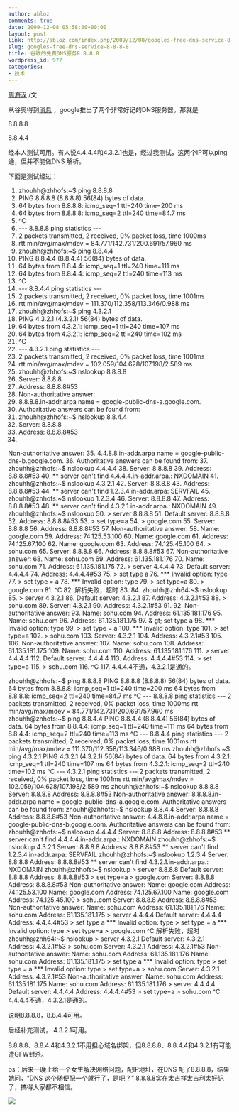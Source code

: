 ```yaml
---
author: abloz
comments: true
date: 2009-12-08 05:58:00+00:00
layout: post
link: http://abloz.com/index.php/2009/12/08/googles-free-dns-service-8-8-8-8/
slug: googles-free-dns-service-8-8-8-8
title: 谷歌的免费DNS服务8.8.8.8
wordpress_id: 977
categories:
- 技术
---
```


[周海汉](http://blog.csdn.net/ablo_zhou) /文

 

从谷奥得到[消息](http://www.google.org.cn/posts/google-release-free-public-dns.html) ，google推出了两个非常好记的DNS服务器。那就是

 

8.8.8.8

8.8.4.4

 

经本人测试可用。有人说4.4.4.4和4.3.2.1也是，经过我测试，这两个IP可以ping通，但并不能做DNS 解析。

 

下面是测试经过：

  1. zhouhh@zhhofs:~$ ping 8.8.8.8
  2. PING 8.8.8.8 (8.8.8.8) 56(84) bytes of data.
  3. 64 bytes from 8.8.8.8: icmp_seq=1 ttl=240 time=200 ms
  4. 64 bytes from 8.8.8.8: icmp_seq=2 ttl=240 time=84.7 ms
  5. ^C
  6. --- 8.8.8.8 ping statistics ---
  7. 2 packets transmitted, 2 received, 0% packet loss, time 1000ms
  8. rtt min/avg/max/mdev = 84.771/142.731/200.691/57.960 ms
  9. zhouhh@zhhofs:~$ ping 8.8.4.4
  10. PING 8.8.4.4 (8.8.4.4) 56(84) bytes of data.
  11. 64 bytes from 8.8.4.4: icmp_seq=1 ttl=240 time=111 ms
  12. 64 bytes from 8.8.4.4: icmp_seq=2 ttl=240 time=113 ms
  13. ^C
  14. --- 8.8.4.4 ping statistics ---
  15. 2 packets transmitted, 2 received, 0% packet loss, time 1001ms
  16. rtt min/avg/max/mdev = 111.370/112.358/113.346/0.988 ms
  17. zhouhh@zhhofs:~$ ping 4.3.2.1
  18. PING 4.3.2.1 (4.3.2.1) 56(84) bytes of data.
  19. 64 bytes from 4.3.2.1: icmp_seq=1 ttl=240 time=107 ms
  20. 64 bytes from 4.3.2.1: icmp_seq=2 ttl=240 time=102 ms
  21. ^C
  22. --- 4.3.2.1 ping statistics ---
  23. 2 packets transmitted, 2 received, 0% packet loss, time 1001ms
  24. rtt min/avg/max/mdev = 102.059/104.628/107.198/2.589 ms
  25. zhouhh@zhhofs:~$ nslookup 8.8.8.8
  26. Server: 8.8.8.8
  27. Address: 8.8.8.8#53
  28. Non-authoritative answer:
  29. 8.8.8.8.in-addr.arpa name = google-public-dns-a.google.com.
  30. Authoritative answers can be found from:
  31. zhouhh@zhhofs:~$ nslookup 8.8.4.4
  32. Server: 8.8.8.8
  33. Address: 8.8.8.8#53
  34. 
Non-authoritative answer:
  35. 4.4.8.8.in-addr.arpa name = google-public-dns-b.google.com.
  36. Authoritative answers can be found from:
  37. zhouhh@zhhofs:~$ nslookup 4.4.4.4
  38. Server: 8.8.8.8
  39. Address: 8.8.8.8#53
  40. ** server can't find 4.4.4.4.in-addr.arpa.: NXDOMAIN
  41. zhouhh@zhhofs:~$ nslookup 4.3.2.1
  42. Server: 8.8.8.8
  43. Address: 8.8.8.8#53
  44. ** server can't find 1.2.3.4.in-addr.arpa: SERVFAIL
  45. zhouhh@zhhofs:~$ nslookup 1.2.3.4
  46. Server: 8.8.8.8
  47. Address: 8.8.8.8#53
  48. ** server can't find 4.3.2.1.in-addr.arpa.: NXDOMAIN
  49. zhouhh@zhhofs:~$ nslookup
  50. > server 8.8.8.8
  51. Default server: 8.8.8.8
  52. Address: 8.8.8.8#53
  53. > set type=a
  54. > google.com
  55. Server: 8.8.8.8
  56. Address: 8.8.8.8#53
  57. Non-authoritative answer:
  58. Name: google.com
  59. Address: 74.125.53.100
  60. Name: google.com
  61. Address: 74.125.67.100
  62. Name: google.com
  63. Address: 74.125.45.100
  64. > sohu.com
  65. Server: 8.8.8.8
  66. Address: 8.8.8.8#53
  67. Non-authoritative answer:
  68. Name: sohu.com
  69. Address: 61.135.181.176
  70. Name: sohu.com
  71. Address: 61.135.181.175
  72. > server 4.4.4.4
  73. Default server: 4.4.4.4
  74. Address: 4.4.4.4#53
  75. > set type a
  76. *** Invalid option: type
  77. > set type = a
  78. *** Invalid option: type
  79. > set type=a
  80. > google.com
  81. ^C
  82. 解析失败，超时
  83.   84. zhouhh@zhh64:~$ nslookup
  85. > server 4.3.2.1
  86. Default server: 4.3.2.1
  87. Address: 4.3.2.1#53
  88. > sohu.com
  89. Server: 4.3.2.1
  90. Address: 4.3.2.1#53
  91.   92. Non-authoritative answer:
  93. Name: sohu.com
  94. Address: 61.135.181.176
  95. Name: sohu.com
  96. Address: 61.135.181.175
  97. &
gt; set type a
  98. *** Invalid option: type
  99. > set type = a
  100. *** Invalid option: type
  101. > set type=a
  102. > sohu.com
  103. Server: 4.3.2.1
  104. Address: 4.3.2.1#53
  105.   106. Non-authoritative answer:
  107. Name: sohu.com
  108. Address: 61.135.181.175
  109. Name: sohu.com
  110. Address: 61.135.181.176
  111. > server 4.4.4.4
  112. Default server: 4.4.4.4
  113. Address: 4.4.4.4#53
  114. > set type=a
  115. > sohu.com
  116. ^C
  117. 4.4.4.4不通，4.3.2.1是通的。

zhouhh@zhhofs:~$ ping 8.8.8.8 PING 8.8.8.8 (8.8.8.8) 56(84) bytes of data. 64 bytes from 8.8.8.8: icmp_seq=1 ttl=240 time=200 ms 64 bytes from 8.8.8.8: icmp_seq=2 ttl=240 time=84.7 ms ^C --- 8.8.8.8 ping statistics --- 2 packets transmitted, 2 received, 0% packet loss, time 1000ms rtt min/avg/max/mdev = 84.771/142.731/200.691/57.960 ms zhouhh@zhhofs:~$ ping 8.8.4.4 PING 8.8.4.4 (8.8.4.4) 56(84) bytes of data. 64 bytes from 8.8.4.4: icmp_seq=1 ttl=240 time=111 ms 64 bytes from 8.8.4.4: icmp_seq=2 ttl=240 time=113 ms ^C --- 8.8.4.4 ping statistics --- 2 packets transmitted, 2 received, 0% packet loss, time 1001ms rtt min/avg/max/mdev = 111.370/112.358/113.346/0.988 ms zhouhh@zhhofs:~$ ping 4.3.2.1 PING 4.3.2.1 (4.3.2.1) 56(84) bytes of data. 64 bytes from 4.3.2.1: icmp_seq=1 ttl=240 time=107 ms 64 bytes from 4.3.2.1: icmp_seq=2 ttl=240 time=102 ms ^C --- 4.3.2.1 ping statistics --- 2 packets transmitted, 2 received, 0% packet loss, time 1001ms rtt min/avg/max/mdev = 102.059/104.628/107.198/2.589 ms zhouhh@zhhofs:~$ nslookup 8.8.8.8 Server:		8.8.8.8 Address:	8.8.8.8#53 Non-authoritative answer: 8.8.8.8.in-addr.arpa	name = google-public-dns-a.google.com. Authoritative answers can be found from: zhouhh@zhhofs:~$ nslookup 8.8.4.4 Server:		8.8.8.8 Address:	8.8.8.8#53 Non-authoritative answer: 4.4.8.8.in-addr.arpa	name = google-public-dns-b.google.com. Authoritative answers can be found from: zhouhh@zhhofs:~$ nslookup 4.4.4.4 Server:		8.8.8.8 Address:	8.8.8.8#53 ** server can't find 4.4.4.4.in-addr.arpa.: NXDOMAIN zhouhh@zhhofs:~$ nslookup 4.3.2.1 Server:		8.8.8.8 Address:	8.8.8.8#53 ** server can't find 1.2.3.4.in-addr.arpa: SERVFAIL zhouhh@zhhofs:~$ nslookup 1.2.3.4 Server:		8.8.8.8 Address:	8.8.8.8#53 ** server can't find 4.3.2.1.in-addr.arpa.: NXDOMAIN zhouhh@zhhofs:~$ nslookup > server 8.8.8.8 Default server: 8.8.8.8 Address: 8.8.8.8#53 > set type=a > google.com Server:		8.8.8.8 Address:	8.8.8.8#53 Non-authoritative answer: Name:	google.com Address: 74.125.53.100 Name:	google.com Address: 74.125.67.100 Name:	google.com Address: 74.125.45.100 > sohu.com Server:		8.8.8.8 Address:	8.8.8.8#53 Non-authoritative answer: Name:	sohu.com Address: 61.135.181.176 Name:	sohu.com Address: 61.135.181.175 > server 4.4.4.4 Default server: 4.4.4.4 Address: 4.4.4.4#53 > set type a *** Invalid option: type > set type = a *** Invalid option: type > set type=a > google.com ^C 解析失败，超时  zhouhh@zhh64:~$ nslookup > server 4.3.2.1 Default server: 4.3.2.1 Address: 4.3.2.1#53 > sohu.com Server:		4.3.2.1 Address:	4.3.2.1#53  Non-authoritative answer: Name:	sohu.com Address: 61.135.181.176 Name:	sohu.com Address: 61.135.181.175 > set type a *** Invalid option: type > set type = a *** Invalid option: type > set type=a > sohu.com Server:		4.3.2.1 Address:	4.3.2.1#53  Non-authoritative answer: Name:	sohu.com Address: 61.135.181.175 Name:	sohu.com Address: 61.135.181.176 > server 4.4.4.4 Default server: 4.4.4.4 Address: 4.4.4.4#53 > set type=a > sohu.com ^C 4.4.4.4不通，4.3.2.1是通的。  

说明8.8.8.8，8.8.4.4可用。

后经补充测试， 4.3.2.1可用。

 

8.8.8.8、8.8.4.4和4.3.2.1不用担心域名绑架，但8.8.8.8、8.8.4.4和4.3.2.1有可能遭GFW封杀。

 

ps：后来一晚上给一个女生解决网络问题，配IP地址，在DNS 配了8.8.8.8，结果她问，“DNS 这个随便配一个就行了，是吧？” 8.8.8.8实在太吉祥太吉利太好记了，搞得大家都不相信。

  
  


![](http://img.zemanta.com/pixy.gif?x-id=fb1b0eb1-fdb8-8167-84c2-5be06303eff5)
